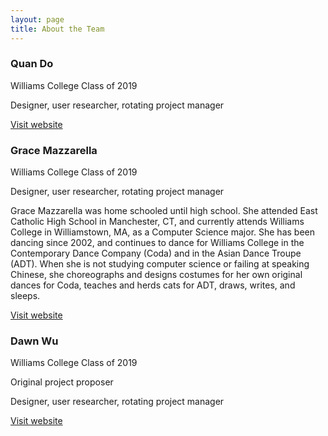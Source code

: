 ```yaml
---
layout: page
title: About the Team
---
```


### Quan Do

Williams College Class of 2019

Designer, user researcher, rotating project manager

[Visit website](https://dhmquan.github.io/)

### Grace Mazzarella

Williams College Class of 2019

Designer, user researcher, rotating project manager

Grace Mazzarella was home schooled until high school. She attended East Catholic High School in Manchester, CT, and currently attends Williams College in Williamstown, MA, as a Computer Science major. She has been dancing since 2002, and continues to dance for Williams College in the Contemporary Dance Company (Coda) and in the Asian Dance Troupe (ADT). When she is not studying computer science or failing at speaking Chinese, she choreographs and designs costumes for her own original dances for Coda, teaches and herds cats for ADT, draws, writes, and sleeps.

[Visit website](https://i-am-a-turtle.github.io/)

### Dawn Wu

Williams College Class of 2019

Original project proposer

Designer, user researcher, rotating project manager

[Visit website](https://mang-bro.github.io/)

